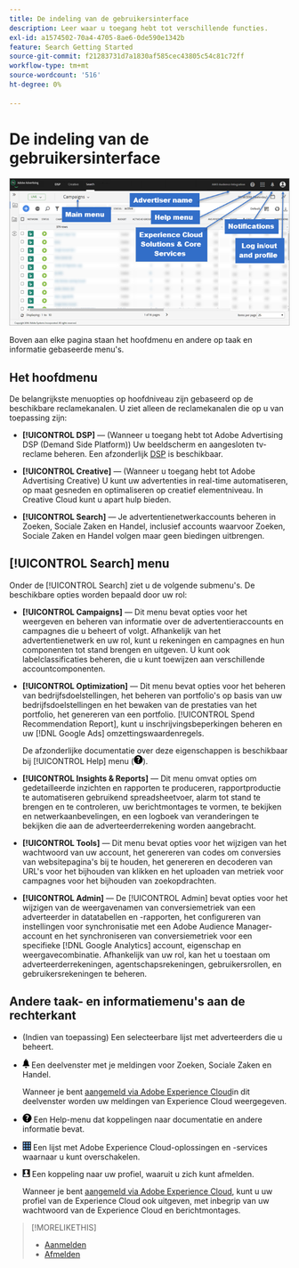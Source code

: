 ```yaml
---
title: De indeling van de gebruikersinterface
description: Leer waar u toegang hebt tot verschillende functies.
exl-id: a1574502-70a4-4705-8ae6-0de590e1342b
feature: Search Getting Started
source-git-commit: f21283731d7a1830af585cec43805c54c81c72ff
workflow-type: tm+mt
source-wordcount: '516'
ht-degree: 0%

---
```


# De indeling van de gebruikersinterface

![Gebruikersinterface](/help/search-social-commerce/assets/ui.png "Gebruikersinterface")

Boven aan elke pagina staan het hoofdmenu en andere op taak en informatie gebaseerde menu&#39;s.

## Het hoofdmenu

De belangrijkste menuopties op hoofdniveau zijn gebaseerd op de beschikbare reclamekanalen. U ziet alleen de reclamekanalen die op u van toepassing zijn:

* **[!UICONTROL DSP]** — (Wanneer u toegang hebt tot Adobe Advertising DSP (Demand Side Platform)) Uw beeldscherm en aangesloten tv-reclame beheren. Een afzonderlijk [DSP](https://experienceleague.adobe.com/docs/advertising/dsp/home.html) is beschikbaar.

* **[!UICONTROL Creative]** — (Wanneer u toegang hebt tot Adobe Advertising Creative) U kunt uw advertenties in real-time automatiseren, op maat gesneden en optimaliseren op creatief elementniveau. In Creative Cloud kunt u apart hulp bieden.

* **[!UICONTROL Search]** — Je advertentienetwerkaccounts beheren in Zoeken, Sociale Zaken en Handel, inclusief accounts waarvoor Zoeken, Sociale Zaken en Handel volgen maar geen biedingen uitbrengen.

## [!UICONTROL Search] menu

Onder de [!UICONTROL Search] ziet u de volgende submenu&#39;s. De beschikbare opties worden bepaald door uw rol:

* **[!UICONTROL Campaigns]** — Dit menu bevat opties voor het weergeven en beheren van informatie over de advertentieraccounts en campagnes die u beheert of volgt. Afhankelijk van het advertentienetwerk en uw rol, kunt u rekeningen en campagnes en hun componenten tot stand brengen en uitgeven. U kunt ook labelclassificaties beheren, die u kunt toewijzen aan verschillende accountcomponenten.

* **[!UICONTROL Optimization]** — Dit menu bevat opties voor het beheren van bedrijfsdoelstellingen, het beheren van portfolio&#39;s op basis van uw bedrijfsdoelstellingen en het bewaken van de prestaties van het portfolio, het genereren van een portfolio. [!UICONTROL Spend Recommendation Report], kunt u inschrijvingsbeperkingen beheren en uw [!DNL Google Ads] omzettingswaardenregels.

  De afzonderlijke documentatie over deze eigenschappen is beschikbaar bij [!UICONTROL Help] menu (![Menu Help](/help/search-social-commerce/assets/help-main-menu.png "Menu Help")).

* **[!UICONTROL Insights & Reports]** — Dit menu omvat opties om gedetailleerde inzichten en rapporten te produceren, rapportproductie te automatiseren gebruikend spreadsheetvoer, alarm tot stand te brengen en te controleren, uw berichtmontages te vormen, te bekijken en netwerkaanbevelingen, en een logboek van veranderingen te bekijken die aan de adverteerderrekening worden aangebracht.

* **[!UICONTROL Tools]** — Dit menu bevat opties voor het wijzigen van het wachtwoord van uw account, het genereren van codes om conversies van websitepagina&#39;s bij te houden, het genereren en decoderen van URL&#39;s voor het bijhouden van klikken en het uploaden van metriek voor campagnes voor het bijhouden van zoekopdrachten.

* **[!UICONTROL Admin]** — De [!UICONTROL Admin] bevat opties voor het wijzigen van de weergavenamen van conversiemetriek van een adverteerder in datatabellen en -rapporten, het configureren van instellingen voor synchronisatie met een Adobe Audience Manager-account en het synchroniseren van conversiemetriek voor een specifieke [!DNL Google Analytics] account, eigenschap en weergavecombinatie. Afhankelijk van uw rol, kan het u toestaan om adverteerderrekeningen, agentschapsrekeningen, gebruikersrollen, en gebruikersrekeningen te beheren.

## Andere taak- en informatiemenu&#39;s aan de rechterkant

* (Indien van toepassing) Een selecteerbare lijst met adverteerders die u beheert.

* ![Waarschuwingsmeldingen](/help/search-social-commerce/assets/notifications-panel.png "Waarschuwingsmeldingen") Een deelvenster met je meldingen voor Zoeken, Sociale Zaken en Handel.

  Wanneer je bent [aangemeld via Adobe Experience Cloud](log-in.md)in dit deelvenster worden uw meldingen van Experience Cloud weergegeven.

* ![Menu Help](/help/search-social-commerce/assets/help-main-menu.png "Menu Help") Een Help-menu dat koppelingen naar documentatie en andere informatie bevat.

* ![Oplossingsschakelaar](/help/search-social-commerce/assets/menu-icon.png "Oplossingsschakelaar") Een lijst met Adobe Experience Cloud-oplossingen en -services waarnaar u kunt overschakelen.

* ![Gebruikersprofiel](/help/search-social-commerce/assets/user-profile.png "Gebruikersprofiel") Een koppeling naar uw profiel, waaruit u zich kunt afmelden.

  Wanneer je bent [aangemeld via Adobe Experience Cloud](log-in.md), kunt u uw profiel van de Experience Cloud ook uitgeven, met inbegrip van uw wachtwoord van de Experience Cloud en berichtmontages.

>[!MORELIKETHIS]
>
>* [Aanmelden](log-in.md)
>* [Afmelden](log-out.md)
